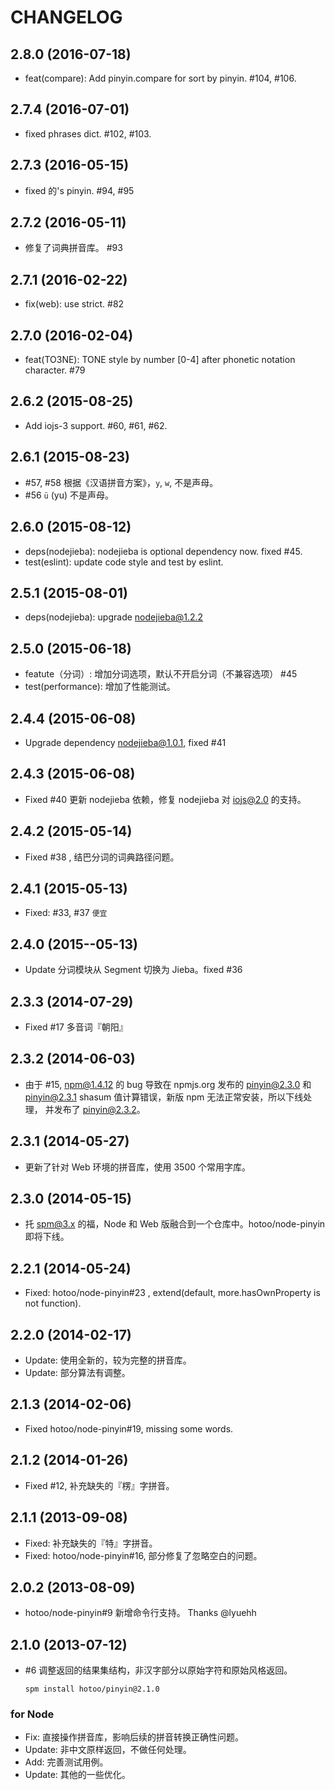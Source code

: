 
# CHANGELOG

## 2.8.0 (2016-07-18)

- feat(compare): Add pinyin.compare for sort by pinyin. #104, #106.

## 2.7.4 (2016-07-01)

- fixed phrases dict. #102, #103.

## 2.7.3 (2016-05-15)

- fixed 的's pinyin. #94, #95

## 2.7.2 (2016-05-11)

- 修复了词典拼音库。 #93

## 2.7.1 (2016-02-22)

* fix(web): use strict. #82

## 2.7.0 (2016-02-04)

* feat(TO3NE): TONE style by number [0-4] after phonetic notation character. #79

## 2.6.2 (2015-08-25)

* Add iojs-3 support. #60, #61, #62.

## 2.6.1 (2015-08-23)

* #57, #58 根据《汉语拼音方案》，`y`, `w`, 不是声母。
* #56 `ü` (yu) 不是声母。

## 2.6.0 (2015-08-12)

* deps(nodejieba): nodejieba is optional dependency now. fixed #45.
* test(eslint): update code style and test by eslint.

## 2.5.1 (2015-08-01)

* deps(nodejieba): upgrade nodejieba@1.2.2

## 2.5.0 (2015-06-18)

* featute（分词）: 增加分词选项，默认不开启分词（不兼容选项） #45
* test(performance): 增加了性能测试。

## 2.4.4 (2015-06-08)

* Upgrade dependency nodejieba@1.0.1, fixed #41

## 2.4.3 (2015-06-08)

* Fixed #40 更新 nodejieba 依赖，修复 nodejieba 对 iojs@2.0 的支持。

## 2.4.2 (2015-05-14)

* Fixed #38 , 结巴分词的词典路径问题。

## 2.4.1 (2015-05-13)

* Fixed: #33, #37 `便宜`

## 2.4.0 (2015--05-13)

* Update 分词模块从 Segment 切换为 Jieba。fixed #36

## 2.3.3 (2014-07-29)

* Fixed #17 多音词『朝阳』

## 2.3.2 (2014-06-03)

* 由于 #15, npm@1.4.12 的 bug 导致在 npmjs.org 发布的 pinyin@2.3.0 和
  pinyin@2.3.1 shasum 值计算错误，新版 npm 无法正常安装，所以下线处理，
  并发布了 pinyin@2.3.2。

## 2.3.1 (2014-05-27)

* 更新了针对 Web 环境的拼音库，使用 3500 个常用字库。

## 2.3.0 (2014-05-15)

* 托 spm@3.x 的福，Node 和 Web 版融合到一个仓库中。hotoo/node-pinyin 即将下线。

## 2.2.1 (2014-05-24)

* Fixed: hotoo/node-pinyin#23 , extend(default, more.hasOwnProperty is not function).

## 2.2.0 (2014-02-17)

* Update: 使用全新的，较为完整的拼音库。
* Update: 部分算法有调整。

## 2.1.3 (2014-02-06)

* Fixed hotoo/node-pinyin#19, missing some words.

## 2.1.2 (2014-01-26)

* Fixed #12, 补充缺失的『楞』字拼音。

## 2.1.1 (2013-09-08)

* Fixed: 补充缺失的『特』字拼音。
* Fixed: hotoo/node-pinyin#16, 部分修复了忽略空白的问题。

## 2.0.2 (2013-08-09)

* hotoo/node-pinyin#9 新增命令行支持。 Thanks @lyuehh

## 2.1.0 (2013-07-12)

* #6 调整返回的结果集结构，非汉字部分以原始字符和原始风格返回。

  ```
  spm install hotoo/pinyin@2.1.0
  ```

### for Node

* Fix: 直接操作拼音库，影响后续的拼音转换正确性问题。
* Update: 非中文原样返回，不做任何处理。
* Add: 完善测试用例。
* Update: 其他的一些优化。
